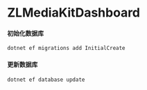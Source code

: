 # ZLMediaKitDashboard


#### 初始化数据库
```
dotnet ef migrations add InitialCreate
```

#### 更新数据库
```
dotnet ef database update
```